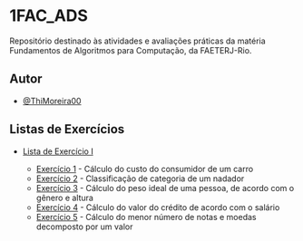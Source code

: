 # 1FAC_ADS
Repositório destinado às atividades e avaliações práticas da matéria Fundamentos de Algoritmos para Computação, da FAETERJ-Rio.


## Autor
- [@ThiMoreira00](https://www.github.com/ThiMoreira00)


## Listas de Exercícios
* [Lista de Exercício I](https://github.com/ThiMoreira00/1FAC_ADS/tree/main/Lista%20de%20Exerc%C3%ADcios%20I)

    - [Exercício 1](https://github.com/ThiMoreira00/1FAC_ADS/blob/main/Lista%20de%20Exerc%C3%ADcios%20I/Lista1_Exerc%C3%ADcio1.c) - Cálculo do custo do consumidor de um carro
    - [Exercício 2](https://github.com/ThiMoreira00/1FAC_ADS/blob/main/Lista%20de%20Exerc%C3%ADcios%20I/Lista1_Exerc%C3%ADcio2.c) - Classificação de categoria de um nadador
    - [Exercício 3](https://github.com/ThiMoreira00/1FAC_ADS/blob/main/Lista%20de%20Exerc%C3%ADcios%20I/Lista1_Exerc%C3%ADcio3.c) - Cálculo do peso ideal de uma pessoa, de acordo com o gênero e altura
    - [Exercício 4](https://github.com/ThiMoreira00/1FAC_ADS/blob/main/Lista%20de%20Exerc%C3%ADcios%20I/Lista1_Exerc%C3%ADcio4.c) - Cálculo do valor do crédito de acordo com o salário
    - [Exercício 5](https://github.com/ThiMoreira00/1FAC_ADS/blob/main/Lista%20de%20Exerc%C3%ADcios%20I/Lista1_Exerc%C3%ADcio5.c) - Cálculo do menor número de notas e moedas decomposto por um valor
